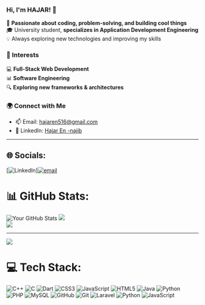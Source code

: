 ### Hi, I'm HAJAR! 👋  

🚀 **Passionate about coding, problem-solving, and building cool things**  
🎓 University student, **specializes in Application Development Engineering**  
💡 Always exploring new technologies and improving my skills  

### 📌 Interests  
💻 **Full-Stack Web Development** </br>
📊 **Software Engineering**  </br>
🔍 **Exploring new frameworks & architectures**  </br>

### 🌍 Connect with Me  
- 📫 Email: hajaren516@gmail.com 
- 💼 LinkedIn: [Hajar En -najib](https://www.linkedin.com/in/hajar-en-najib-8b6485298/)
---




## 🌐 Socials:
[![LinkedIn](https://img.shields.io/badge/LinkedIn-%230077B5.svg?logo=linkedin&logoColor=white)][![email](https://img.shields.io/badge/Email-D14836?logo=gmail&logoColor=white)](mailto:hajaren516@gmail.com) 


# 📊 GitHub Stats:
![Your GitHub Stats](https://github-readme-stats.vercel.app/api?username=hajar-ennajib&count_private=true&show_icons=true&theme=radical)
![](https://github-readme-streak-stats.herokuapp.com/?user=hajar-ennajib&theme=dark&hide_border=true)</br>
![](https://github-readme-stats.vercel.app/api/top-langs/?username=hajar-ennajib&theme=dark&hide_border=true&include_all_commits=false&count_private=false&layout=compact)

---
[![](https://visitcount.itsvg.in/api?id=hajar-ennajib&icon=0&color=0)](https://visitcount.itsvg.in)




# 💻 Tech Stack:
![C++](https://img.shields.io/badge/c++-%2300599C.svg?style=for-the-badge&logo=c%2B%2B&logoColor=white) ![C](https://img.shields.io/badge/c-%2300599C.svg?style=for-the-badge&logo=c&logoColor=white) ![Dart](https://img.shields.io/badge/dart-%230175C2.svg?style=for-the-badge&logo=dart&logoColor=white) ![CSS3](https://img.shields.io/badge/css3-%231572B6.svg?style=for-the-badge&logo=css3&logoColor=white) ![JavaScript](https://img.shields.io/badge/javascript-%23323330.svg?style=for-the-badge&logo=javascript&logoColor=%23F7DF1E) ![HTML5](https://img.shields.io/badge/html5-%23E34F26.svg?style=for-the-badge&logo=html5&logoColor=white) ![Java](https://img.shields.io/badge/java-%23ED8B00.svg?style=for-the-badge&logo=openjdk&logoColor=white) ![Python](https://img.shields.io/badge/python-3670A0?style=for-the-badge&logo=python&logoColor=ffdd54) ![PHP](https://img.shields.io/badge/php-%23777BB4.svg?style=for-the-badge&logo=php&logoColor=white) ![MySQL](https://img.shields.io/badge/mysql-4479A1.svg?style=for-the-badge&logo=mysql&logoColor=white) ![GitHub](https://img.shields.io/badge/github-%23121011.svg?style=for-the-badge&logo=github&logoColor=white) ![Git](https://img.shields.io/badge/git-%23F05033.svg?style=for-the-badge&logo=git&logoColor=white) ![Laravel](https://img.shields.io/badge/laravel-%23FF2D20.svg?style=for-the-badge&logo=laravel&logoColor=white) ![Python](https://img.shields.io/badge/python-3670A0?style=for-the-badge&logo=python&logoColor=ffdd54) ![JavaScript](https://img.shields.io/badge/javascript-%23323330.svg?style=for-the-badge&logo=javascript&logoColor=%23F7DF1E)
